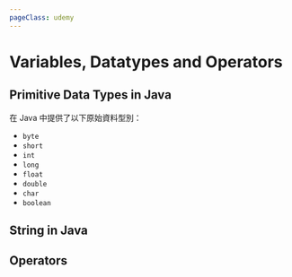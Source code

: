 ```yaml
---
pageClass: udemy
---
```


# Variables, Datatypes and Operators

## Primitive Data Types in Java

在 Java 中提供了以下原始資料型別：

- `byte`
- `short`
- `int`
- `long`
- `float`
- `double`
- `char`
- `boolean`

## String in Java

## Operators